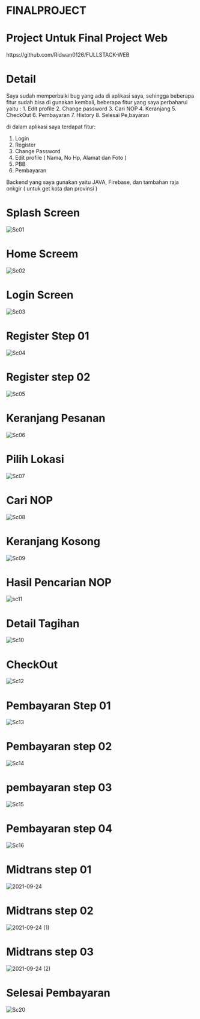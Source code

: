 
<h1>FINALPROJECT</h1>

<h1>Project Untuk Final Project Web</h1>

<link>https://github.com/Ridwan0126/FULLSTACK-WEB</link>

<h1> Detail </h1>

<p>
Saya sudah memperbaiki bug yang ada di aplikasi saya, sehingga beberapa fitur sudah bisa di gunakan kembali, beberapa fitur yang saya perbaharui yaitu :
  1. Edit profile 
  2. Change password 
  3. Cari NOP
  4. Keranjang
  5. CheckOut
  6. Pembayaran
  7. History
  8. Selesai Pe,bayaran
  
  di dalam aplikasi saya terdapat fitur:
  
  1. Login
  2. Register
  3. Change Password
  4. Edit profile ( Nama, No Hp, Alamat dan Foto )
  5. PBB
  6. Pembayaran
  
  Backend yang saya gunakan yaitu JAVA, Firebase, dan tambahan raja onkgir ( untuk get kota dan provinsi )
</p>

<h1>Splash Screen</h1>

![Sc01](https://user-images.githubusercontent.com/82155376/134633368-fd4ca2d9-3cb6-4922-8189-58649dc927c9.jpg)

<h1>Home Screem</h1>

![Sc02](https://user-images.githubusercontent.com/82155376/134634008-ca14672a-b14a-4372-9ad8-08437497c12c.jpg)

<h1>Login Screen</h1>

![Sc03](https://user-images.githubusercontent.com/82155376/134634161-eca7ca1e-b16f-45ca-b1ad-3319b6aad957.jpg)

<h1>Register Step 01</h1>

![Sc04](https://user-images.githubusercontent.com/82155376/134634278-4111cd67-1998-4257-8d40-ef1b3b626287.jpg)

<h1>Register step 02</h1>

![Sc05](https://user-images.githubusercontent.com/82155376/134634361-dceddacb-34cc-42ba-b258-dd2b15903816.jpg)

<h1>Keranjang Pesanan</h1>

![Sc06](https://user-images.githubusercontent.com/82155376/134634451-3359f220-e98c-4e63-a83c-df7e95ff18fa.jpg)

<h1>Pilih Lokasi</h1>

![Sc07](https://user-images.githubusercontent.com/82155376/134634505-eef09567-eeaf-42f7-b1fd-8492369fd956.jpg)

<h1>Cari NOP</h1>

![Sc08](https://user-images.githubusercontent.com/82155376/134634559-0449a9cb-29e8-4237-bb27-901b4eda36ab.jpg)

<h1>Keranjang Kosong</h1>

![Sc09](https://user-images.githubusercontent.com/82155376/134634615-b8021487-cf56-4f5a-aef7-48c1451cc897.jpg)

<h1>Hasil Pencarian NOP</h1>

![sc11](https://user-images.githubusercontent.com/82155376/134634700-fb63cbec-cffa-490a-94d7-ba877fbc8d6e.jpg)

<h1>Detail Tagihan</h1>

![Sc10](https://user-images.githubusercontent.com/82155376/134634764-4791adfb-4f0c-42b5-bec3-ce3b154e7b40.jpg)

<h1>CheckOut</h1>

![Sc12](https://user-images.githubusercontent.com/82155376/134634818-2348a8c5-3f1c-4c42-bc0c-1a34f9385cb4.jpg)

<h1>Pembayaran Step 01</h1>

![Sc13](https://user-images.githubusercontent.com/82155376/134634877-109cf773-d68d-4aca-9ac4-1dd9afc7738d.jpg)

<h1>Pembayaran step 02</h1>

![Sc14](https://user-images.githubusercontent.com/82155376/134634948-6e32ab05-ac26-4e3b-9bcf-d87ad4797355.jpg)

<h1>pembayaran step 03</h1>

![Sc15](https://user-images.githubusercontent.com/82155376/134635004-09bfb24d-da8e-4260-9cf4-457f448a89c3.jpg)

<h1>Pembayaran step 04</h1>

![Sc16](https://user-images.githubusercontent.com/82155376/134635057-03bf8fb0-7444-4f2c-99e6-bd6a9308c2f5.jpg)

<h1>Midtrans step 01</h1>

![2021-09-24](https://user-images.githubusercontent.com/82155376/134635172-6e10d96b-6ecf-4e08-b9cf-56ffbe7efe31.png)

<h1>Midtrans step 02</h1>

![2021-09-24 (1)](https://user-images.githubusercontent.com/82155376/134635223-23dcb352-92ea-4f03-930e-20a41231ff41.png)

<h1>Midtrans step 03</h1>

![2021-09-24 (2)](https://user-images.githubusercontent.com/82155376/134635271-21f17ccc-ae19-4436-bcf1-86bd7bf1fbb1.png)

<h1>Selesai Pembayaran</h1>

![Sc20](https://user-images.githubusercontent.com/82155376/134636320-f4ba7129-d0e0-48cb-8a5e-d4b4af301ecf.jpg)

